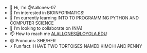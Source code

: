 - 👋 Hi, I’m @Aallones-07
- 👀 I’m interested in BIOINFORMATICS!
- 🌱 I’m currently learning INTO TO PROGRAMMING PYTHON AND COMPUTER SCIENCE
- 💞️ I’m looking to collaborate on (N/A)
- 📫 How to reach me ALALLONES@LOYOLA.EDU
- 😄 Pronouns: SHE/HER
- ⚡ Fun fact: I HAVE TWO TORTOISES NAMED KIMCHI AND PENNY

<!---
Aallones-07/Aallones-07 is a ✨ special ✨ repository because its `README.md` (this file) appears on your GitHub profile.
You can click the Preview link to take a look at your changes.
--->
